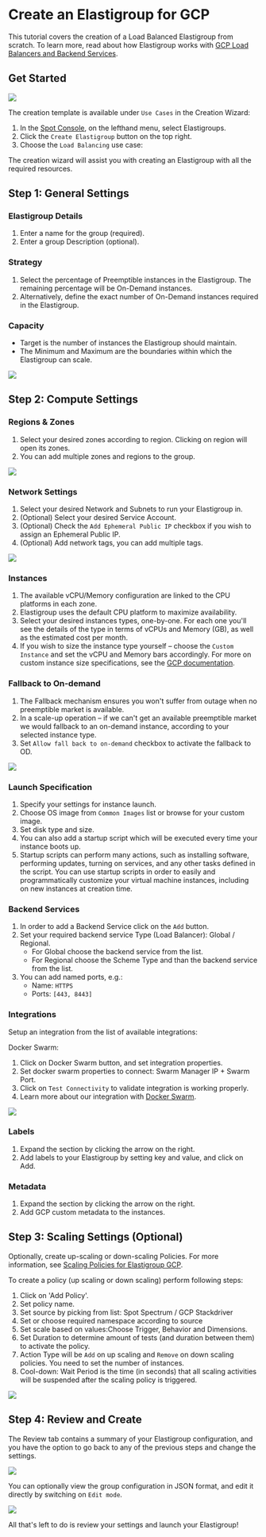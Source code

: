 # Create an Elastigroup for GCP

This tutorial covers the creation of a Load Balanced Elastigroup from scratch. To learn more, read about how Elastigroup works with [GCP Load Balancers and Backend Services](elastigroup/features/gcp/gcp-load-balancers-backend-services.md).

## Get Started

<img src="/elastigroup/_media/gettingstarted-eg-gcp-01.png" />

The creation template is available under `Use Cases` in the Creation Wizard:

1. In the [Spot Console](https://console.spotinst.com/), on the lefthand menu, select Elastigroups.
2. Click the `Create Elastigroup` button on the top right.
3. Choose the `Load Balancing` use case:

The creation wizard will assist you with creating an Elastigroup with all the required resources.

## Step 1: General Settings

### Elastigroup Details

1. Enter a name for the group (required).
2. Enter a group Description (optional).

### Strategy

1. Select the percentage of Preemptible instances in the Elastigroup. The remaining percentage will be On-Demand instances.
2. Alternatively, define the exact number of On-Demand instances required in the Elastigroup.

### Capacity

- Target is the number of instances the Elastigroup should maintain.
- The Minimum and Maximum are the boundaries within which the Elastigroup can scale.

<img src="/elastigroup/_media/gettingstarted-eg-gcp-02.png" />

## Step 2: Compute Settings

### Regions & Zones

1. Select your desired zones according to region. Clicking on region will open its zones.
2. You can add multiple zones and regions to the group.

<img src="/elastigroup/_media/gettingstarted-eg-gcp-03.png" />

### Network Settings

1. Select your desired Network and Subnets to run your Elastigroup in.
2. (Optional) Select your desired Service Account.
3. (Optional) Check the `Add Ephemeral Public IP` checkbox if you wish to assign an Ephemeral Public IP.
4. (Optional) Add network tags, you can add multiple tags.

<img src="/elastigroup/_media/gettingstarted-eg-gcp-04.png" />

### Instances

1. The available vCPU/Memory configuration are linked to the CPU platforms in each zone.
2. Elastigroup uses the default CPU platform to maximize availability.
3. Select your desired instances types, one-by-one. For each one you'll see the details of the type in terms of vCPUs and Memory (GB), as well as the estimated cost per month.
4. If you wish to size the instance type yourself – choose the `Custom Instance` and set the vCPU and Memory bars accordingly. For more on custom instance size specifications, see the [GCP documentation](https://cloud.google.com/compute/docs/machine-types).

### Fallback to On-demand

1. The Fallback mechanism ensures you won't suffer from outage when no preemptible market is available.
2. In a scale-up operation – if we can't get an available preemptible market we would fallback to an on-demand instance, according to your selected instance type.
3. Set `Allow fall back to on-demand` checkbox to activate the fallback to OD.

<img src="/elastigroup/_media/gettingstarted-eg-gcp-05.png" />

### Launch Specification

1. Specify your settings for instance launch.
2. Choose OS image from `Common Images` list or browse for your custom image.
3. Set disk type and size.
4. You can also add a startup script which will be executed every time your instance boots up.
5. Startup scripts can perform many actions, such as installing software, performing updates, turning on services, and any other tasks defined in the script. You can use startup scripts in order to easily and programmatically customize your virtual machine instances, including on new instances at creation time.

### Backend Services

1. In order to add a Backend Service click on the `Add` button.
2. Set your required backend service Type (Load Balancer): Global / Regional.
   - For Global choose the backend service from the list.
   - For Regional choose the Scheme Type and than the backend service from the list.
3. You can add named ports, e.g.:
   - Name: `HTTPS`
   - Ports: `[443, 8443]`

### Integrations

Setup an integration from the list of available integrations:

Docker Swarm:

1. Click on Docker Swarm button, and set integration properties.
2. Set docker swarm properties to connect: Swarm Manager IP + Swarm Port.
3. Click on `Test Connectivity` to validate integration is working properly.
4. Learn more about our integration with [Docker Swarm](elastigroup/tools-integrations/docker-swarm/).

<img src="/elastigroup/_media/gettingstarted-eg-gcp-06.png" />

### Labels

1. Expand the section by clicking the arrow on the right.
2. Add labels to your Elastigroup by setting key and value, and click on Add.

### Metadata

1. Expand the section by clicking the arrow on the right.
2. Add GCP custom metadata to the instances.

## Step 3: Scaling Settings (Optional)

Optionally, create up-scaling or down-scaling Policies. For more information, see [Scaling Policies for Elastigroup GCP](elastigroup/features/gcp/scaling-policies-for-gcp-elastigroup.md).

To create a policy (up scaling or down scaling) perform following steps:

1. Click on 'Add Policy'.
2. Set policy name.
3. Set source by picking from list: Spot Spectrum / GCP Stackdriver
4. Set or choose required namespace according to source
5. Set scale based on values:Choose Trigger, Behavior and Dimensions.
6. Set Duration to determine amount of tests (and duration between them) to activate the policy.
7. Action Type will be `Add` on up scaling and `Remove` on down scaling policies. You need to set the number of instances.
8. Cool-down: Wait Period is the time (in seconds) that all scaling activities will be suspended after the scaling policy is triggered.

<img src="/elastigroup/_media/gettingstarted-eg-gcp-07.png" />

## Step 4: Review and Create

The Review tab contains a summary of your Elastigroup configuration, and you have the option to go back to any of the previous steps and change the settings.

<img src="/elastigroup/_media/gettingstarted-eg-gcp-08.png" />

You can optionally view the group configuration in JSON format, and edit it directly by switching on `Edit mode`.

<img src="/elastigroup/_media/gettingstarted-eg-gcp-09.png" />

All that's left to do is review your settings and launch your Elastigroup!
